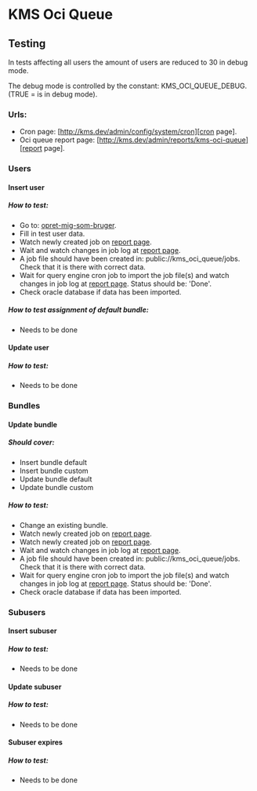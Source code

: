 # KMS Oci Queue

## Testing
In tests affecting all users the amount of users are reduced to 30 in debug mode.

The debug mode is controlled by the constant: KMS_OCI_QUEUE_DEBUG. (TRUE = is in debug mode).


### Urls:
+ Cron page: [http://kms.dev/admin/config/system/cron][cron page].
+ Oci queue report page: [http://kms.dev/admin/reports/kms-oci-queue][report page].

### Users

#### Insert user

##### How to test:
+ Go to: [opret-mig-som-bruger](http://kms.dev/content/opret-mig-som-bruger).
+ Fill in test user data.
+ Watch newly created job on [report page].
+ Wait and watch changes in job log at [report page].
+ A job file should have been created in: public://kms_oci_queue/jobs. Check that it is there with correct data.
+ Wait for query engine cron job to import the job file(s) and watch changes in job log at [report page]. Status should be: 'Done'.
+ Check oracle database if data has been imported.

##### How to test assignment of default bundle:
+ Needs to be done

#### Update user

##### How to test:
+ Needs to be done

### Bundles

#### Update bundle

##### Should cover:
+ Insert bundle default
+ Insert bundle custom
+ Update bundle default
+ Update bundle custom

##### How to test:
+ Change an existing bundle.
+ Watch newly created job on [report page].
+ Watch newly created job on [report page].
+ Wait and watch changes in job log at [report page].
+ A job file should have been created in: public://kms_oci_queue/jobs. Check that it is there with correct data.
+ Wait for query engine cron job to import the job file(s) and watch changes in job log at [report page]. Status should be: 'Done'.
+ Check oracle database if data has been imported.

### Subusers

#### Insert subuser

##### How to test:
+ Needs to be done

#### Update subuser

##### How to test:
+ Needs to be done

#### Subuser expires

##### How to test:
+ Needs to be done

[cron page]: http://kms.dev/admin/config/system/cron
[report page]: http://kms.dev/admin/reports/kms-oci-queue
